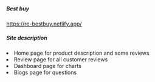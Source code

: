 <h5>Best buy</h5>

https://re-bestbuy.netlify.app/

<h5>Site description</h5>
<li>Home page for product description and some reviews</li>
<li>Review page for all customer reviews</li>
<li>Dashboard page for charts</li>
<li>Blogs page for questions</li>